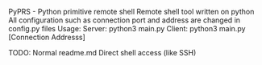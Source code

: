 PyPRS - Python primitive remote shell
Remote shell tool written on python
All configuration such as connection port and address are changed in config.py files
Usage:
Server: python3 main.py
Client: python3 main.py [Connection Addresss]

TODO:
Normal readme.md
Direct shell access (like SSH)
